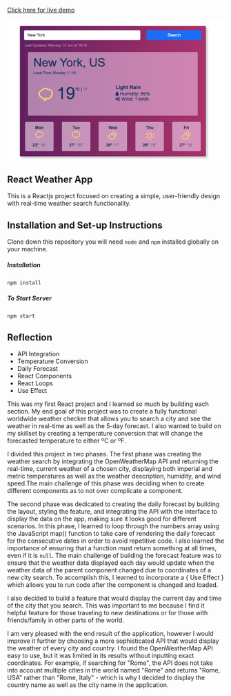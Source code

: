 <p>
  <a target="_blank" rel="noopener noreferrer" href="https://gracious-bohr-9bcc0b.netlify.app">Click here for live demo</a>
</p>
<p align="center">
<a target="_blank" rel="noopener noreferrer" href="https://github.com/blakebdavies/portfolio-project/blob/main/images/react-weather-app.png">
   <img src="https://github.com/blakebdavies/portfolio-project/blob/main/images/react-weather-app.png?raw=true" width="600" style="max-width:100%";/>
</a>
   </p>                                                                                               
 <h2>React Weather App</h2>
 <p> This is a Reactjs project focused on creating a simple, user-friendly design with real-time weather search functionality.</p>
 <h2> Installation and Set-up Instructions</h2>
 <p>Clone down this repository you will need <code>node</code> and <code>npm</code> installed globally on your machine.</p>
 <h5>Installation</h5>
 <p><code>npm install</code></p>
 <h5>To Start Server</h5>
 <p><code>npm start</code></p>
 <h2> Reflection</h2>
 <ul>
  <li>API Integration</li>
  <li>Temperature Conversion</li>
  <li>Daily Forecast</li>
  <li>React Components</li>
  <li>React Loops</li>
  <li>Use Effect</li>
  </ul>
  <p>This was my first React project and I learned so much by building each section. My end goal of this project was to create a fully functional worldwide weather checker that allows you to search a city and see the weather in real-time as well as the 5-day forecast. I also wanted to build on my skillset by creating a temperature conversion that will change the forecasted temperature to either ºC or ºF.</p>
  
<p>I divided this project in two phases. The first phase was creating the weather search by integrating the OpenWeatherMap API and returning the real-time, current weather of a chosen city, displaying both imperial and metric temperatures as well as the weather description, humidity, and wind speed.The main challenge of this phase was deciding when to create different components as to not over complicate a component.</p>
<p>The second phase was dedicated to creating the daily forecast by building the layout, styling the feature, and integrating the API with the interface to display the data on the app, making sure it looks good for different scenarios. In this phase, I learned to loop through the numbers array using the JavaScript map() function to take care of rendering the daily forecast for the consecutive dates in order to avoid repetitive code. I also learned the importance of ensuring that a function must return something at all times, even if it is <code>null</code>. The main challenge of building the forecast feature was to ensure that the weather data displayed each day would update when the weather data of the parent component changed due to coordinates of a new city search. To accomplish this, I learned to incorporate a { Use Effect } which allows you to run code after the component is changed and loaded.</p>
<p>I also decided to build a feature that would display the current day and time of the city that you search. This was important to me because I find it helpful feature for those traveling to new destinations or for those with friends/family in other parts of the world.</p>
<p>I am very pleased with the end result of the application, however I would improve it further by choosing a more sophisticated API that would display the weather of every city and country. I found the OpenWeatherMap API easy to use, but it was limited in its results without inputting exact coordinates. For example, if searching for "Rome", the API does not take into account multiple cities in the world named "Rome" and returns "Rome, USA" rather than "Rome, Italy" - which is why I decided to display the country name as well as the city name in the application.<p/>

